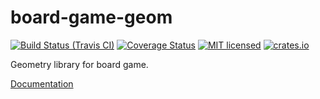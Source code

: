 # board-game-geom

[![Build Status (Travis CI)](https://travis-ci.org/gifnksm/board-game-geom.svg?branch=master)](https://travis-ci.org/gifnksm/board-game-geom)
[![Coverage Status](https://coveralls.io/repos/gifnksm/board-game-geom/badge.svg?branch=master&service=github)](https://coveralls.io/github/gifnksm/board-game-geom?branch=master)
[![MIT licensed](https://img.shields.io/badge/license-MIT-blue.svg)](./LICENSE)
[![crates.io](http://meritbadge.herokuapp.com/board-game-geom)](https://crates.io/crates/board-game-geom)

Geometry library for board game.

[Documentation](https://gifnksm.github.io/board-game-geom)
